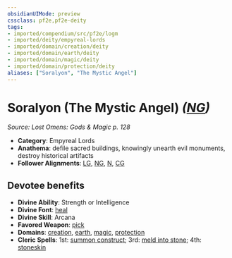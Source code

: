 ```yaml
---
obsidianUIMode: preview
cssclass: pf2e,pf2e-deity
tags:
- imported/compendium/src/pf2e/logm
- imported/deity/empyreal-lords
- imported/domain/creation/deity
- imported/domain/earth/deity
- imported/domain/magic/deity
- imported/domain/protection/deity
aliases: ["Soralyon", "The Mystic Angel"]
---
```

# Soralyon (The Mystic Angel) *([NG](neutral-good-b1.md))*  
*Source: Lost Omens: Gods & Magic p. 128*  

- **Category**: Empyreal Lords
- **Anathema**: defile sacred buildings, knowingly unearth evil monuments, destroy historical artifacts
- **Follower Alignments**: [LG](lawful-goo-b1.md), [NG](neutral-good-b1.md), [N](neutral-b1.md), [CG](chaotic-good-b1.md)

## Devotee benefits

- **Divine Ability**: Strength or Intelligence
- **Divine Font**: [heal](../../spells/heal.md)
- **Divine Skill**: Arcana
- **Favored Weapon**: [pick](../../equipment/items/pick.md)
- **Domains**: [creation](../domains.md#Creation), [earth](../domains.md#Earth), [magic](../domains.md#Magic), [protection](../domains.md#Protection)
- **Cleric Spells**: 1st: [summon construct](../../spells/summon-construct.md); 3rd: [meld into stone](../../spells/meld-into-stone.md); 4th: [stoneskin](../../spells/stoneskin.md)
